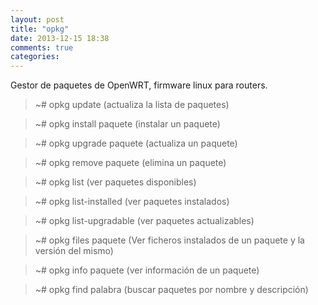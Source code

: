 ```yaml
---
layout: post
title: "opkg"
date: 2013-12-15 18:38
comments: true
categories: 
---
```

Gestor de paquetes de OpenWRT, firmware linux para routers.

>~# opkg update (actualiza la lista de paquetes)

>~# opkg install paquete (instalar un paquete)

>~# opkg upgrade paquete (actualiza un paquete)

>~# opkg remove paquete (elimina un paquete)

>~# opkg list (ver paquetes disponibles)

>~# opkg list-installed (ver paquetes instalados)

>~# opkg list-upgradable (ver paquetes actualizables)

>~# opkg files paquete (Ver ficheros instalados de un paquete y la versión del mismo)

>~# opkg info paquete (ver información de un paquete)

>~# opkg find palabra (buscar paquetes por nombre y descripción)

